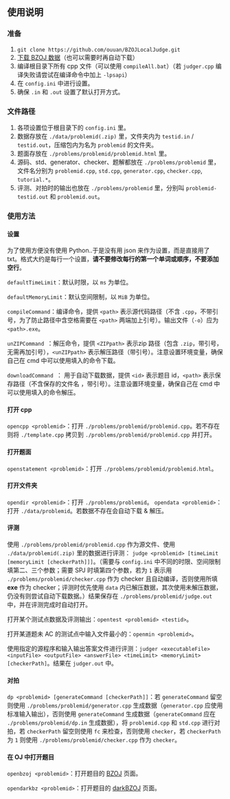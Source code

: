 ## 使用说明

### 准备

1. `git clone https://github.com/ouuan/BZOJLocalJudge.git`
2. [下载 BZOJ 数据](http://darkbzoj.tk/blogof/root/blog/10)（也可以需要时再自动下载）
3. 编译根目录下所有 cpp 文件（可以使用 `compileAll.bat`）（若 `judger.cpp` 编译失败请尝试在编译命令中加上 `-lpsapi`）
4. 在 `config.ini` 中进行设置。
5. 确保 `.in` 和 `.out` 设置了默认打开方式。

### 文件路径

1. 各项设置位于根目录下的 `config.ini` 里。
2. 数据存放在 `./data/problemid(.zip)` 里，文件夹内为 `testid.in` / `testid.out`，压缩包内为名为 `problemid` 的文件夹。
3. 题面存放在 `./problems/problemid/problemid.html` 里。
4. 源码、std、generator、checker、题解都放在 `./problems/problemid` 里，文件名分别为 `problemid.cpp`, `std.cpp`, `generator.cpp`, `checker.cpp`, `tutorial.*`。
5. 评测、对拍时的输出也放在 `./problems/problemid` 里，分别叫 `problemid-testid.out` 和 `problemid.out`。

### 使用方法

#### 设置

为了使用方便没有使用 Python..于是没有用 json 来作为设置，而是直接用了 txt。格式大约是每行一个设置，**请不要修改每行的第一个单词或顺序，不要添加空行**。

`defaultTimeLimit`：默认时限，以 `ms` 为单位。

`defaultMemoryLimit`：默认空间限制，以 `MiB` 为单位。

`compileCommand`：编译命令，提供 `<path>` 表示源代码路径（不含 `.cpp`，不带引号，为了防止路径中含空格需要在 `<path>` 两端加上引号）。输出文件（`-o`）应为 `<path>.exe`。

`unZIPCommand `：解压命令，提供 `<ZIPpath>` 表示zip 路径（包含 `.zip`，带引号，无需再加引号），`<unZIPpath>` 表示解压路径（带引号）。注意设置环境变量，确保自己在 cmd 中可以使用填入的命令下载。

`downloadCommand `： 用于自动下载数据，提供 `<id>` 表示题目 id，`<path>` 表示保存路径（不含保存的文件名 ，带引号）。注意设置环境变量，确保自己在 cmd 中可以使用填入的命令解压。

#### 打开 cpp

`opencpp <problemid>`：打开 `./problems/problemid/problemid.cpp`。若不存在则将 `./template.cpp` 拷贝到 `./problems/problemid/problemid.cpp` 并打开。

#### 打开题面

`openstatement <problemid>`：打开 `./problems/problemid/problemid.html`。

#### 打开文件夹

`opendir <problemid>`：打开 `./problems/problemid`。
`opendata <problemid>`：打开 `./data/problemid`。若数据不存在会自动下载 & 解压。

#### 评测

使用 `./problems/problemid/problemid.cpp` 作为源文件、使用 `./data/problemid(.zip)` 里的数据进行评测： `judge <problemid> [timeLimit [memoryLimit [checkerPath]]]`。（需要与 `config.ini` 中不同的时限、空间限制填第二、三个参数；需要 SPJ 时填第四个参数，若为 `1` 表示用 `./problems/problemid/checker.cpp` 作为 checker 且自动编译，否则使用所填 **exe** 作为 checker；评测时优先使用 `data` 内已解压数据，其次使用未解压数据，仍没有则尝试自动下载数据。）结果保存在 `./problems/problemid/judge.out` 中，并在评测完成时自动打开。

打开某个测试点数据及评测输出：`opentest <problemid> <testid>`。

打开某道题未 AC 的测试点中输入文件最小的：`openmin <problemid>`。

使用指定的源程序和输入输出答案文件进行评测：`judger <executableFile> <inputFile> <outputFile> <answerFile> <timeLimit> <memoryLimit> [checkerPath]`。结果在 `judger.out` 中。

#### 对拍

`dp <problemid> [generateCommand [checkerPath]]`：若 `generateCommand` 留空则使用 `./problems/problemid/generator.cpp` 生成数据（`generator.cpp` 应使用标准输入输出），否则使用 `generateCommand` 生成数据（`generateCommand` 应在 `./problems/problemid/dp.in` 生成数据），将 `problemid.cpp` 和 `std.cpp` 进行对拍，若 `checkerPath` 留空则使用 `fc` 来检查，否则使用 `checker`，若 `checkerPath` 为 `1` 则使用 `./problems/problemid/checker.cpp` 作为 `checker`。

#### 在 OJ 中打开题目

`openbzoj <problemid>`：打开题目的 [BZOJ](https://www.lydsy.com/JudgeOnline/) 页面。

`opendarkbz <problemid>`：打开题目的 [darkBZOJ](https://darkbzoj.tk/) 页面。
